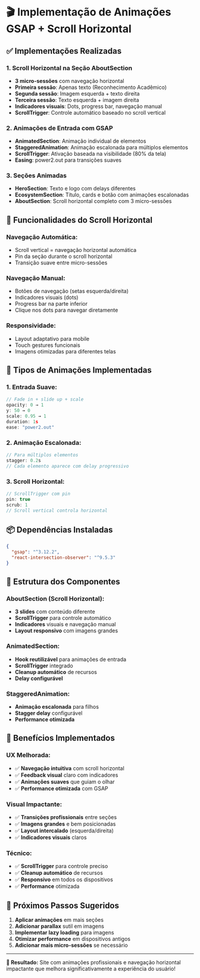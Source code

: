 # 🎬 Implementação de Animações GSAP + Scroll Horizontal

## ✅ **Implementações Realizadas**

### **1. Scroll Horizontal na Seção AboutSection**
- **3 micro-sessões** com navegação horizontal
- **Primeira sessão**: Apenas texto (Reconhecimento Acadêmico)
- **Segunda sessão**: Imagem esquerda + texto direita
- **Terceira sessão**: Texto esquerda + imagem direita
- **Indicadores visuais**: Dots, progress bar, navegação manual
- **ScrollTrigger**: Controle automático baseado no scroll vertical

### **2. Animações de Entrada com GSAP**
- **AnimatedSection**: Animação individual de elementos
- **StaggeredAnimation**: Animação escalonada para múltiplos elementos
- **ScrollTrigger**: Ativação baseada na visibilidade (80% da tela)
- **Easing**: power2.out para transições suaves

### **3. Seções Animadas**
- **HeroSection**: Texto e logo com delays diferentes
- **EcosystemSection**: Título, cards e botão com animações escalonadas
- **AboutSection**: Scroll horizontal completo com 3 micro-sessões

## 🎯 **Funcionalidades do Scroll Horizontal**

### **Navegação Automática:**
- Scroll vertical = navegação horizontal automática
- Pin da seção durante o scroll horizontal
- Transição suave entre micro-sessões

### **Navegação Manual:**
- Botões de navegação (setas esquerda/direita)
- Indicadores visuais (dots)
- Progress bar na parte inferior
- Clique nos dots para navegar diretamente

### **Responsividade:**
- Layout adaptativo para mobile
- Touch gestures funcionais
- Imagens otimizadas para diferentes telas

## 🎨 **Tipos de Animações Implementadas**

### **1. Entrada Suave:**
```typescript
// Fade in + slide up + scale
opacity: 0 → 1
y: 50 → 0
scale: 0.95 → 1
duration: 1s
ease: "power2.out"
```

### **2. Animação Escalonada:**
```typescript
// Para múltiplos elementos
stagger: 0.2s
// Cada elemento aparece com delay progressivo
```

### **3. Scroll Horizontal:**
```typescript
// ScrollTrigger com pin
pin: true
scrub: 1
// Scroll vertical controla horizontal
```

## 📦 **Dependências Instaladas**

```json
{
  "gsap": "^3.12.2",
  "react-intersection-observer": "^9.5.3"
}
```

## 🔧 **Estrutura dos Componentes**

### **AboutSection (Scroll Horizontal):**
- **3 slides** com conteúdo diferente
- **ScrollTrigger** para controle automático
- **Indicadores** visuais e navegação manual
- **Layout responsivo** com imagens grandes

### **AnimatedSection:**
- **Hook reutilizável** para animações de entrada
- **ScrollTrigger** integrado
- **Cleanup automático** de recursos
- **Delay configurável**

### **StaggeredAnimation:**
- **Animação escalonada** para filhos
- **Stagger delay** configurável
- **Performance otimizada**

## 🎯 **Benefícios Implementados**

### **UX Melhorada:**
- ✅ **Navegação intuitiva** com scroll horizontal
- ✅ **Feedback visual** claro com indicadores
- ✅ **Animações suaves** que guiam o olhar
- ✅ **Performance otimizada** com GSAP

### **Visual Impactante:**
- ✅ **Transições profissionais** entre seções
- ✅ **Imagens grandes** e bem posicionadas
- ✅ **Layout intercalado** (esquerda/direita)
- ✅ **Indicadores visuais** claros

### **Técnico:**
- ✅ **ScrollTrigger** para controle preciso
- ✅ **Cleanup automático** de recursos
- ✅ **Responsivo** em todos os dispositivos
- ✅ **Performance** otimizada

## 🚀 **Próximos Passos Sugeridos**

1. **Aplicar animações** em mais seções
2. **Adicionar parallax** sutil em imagens
3. **Implementar lazy loading** para imagens
4. **Otimizar performance** em dispositivos antigos
5. **Adicionar mais micro-sessões** se necessário

---

**🎉 Resultado:** Site com animações profissionais e navegação horizontal impactante que melhora significativamente a experiência do usuário!
